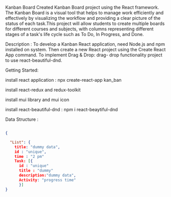                
Kanban Board Created Kanban Board project using the React framework. The Kanban Board is a visual tool that helps to manage work efficiently and effectively by visualizing the workflow and providing a clear picture of the status of each task.This project will allow students to create multiple boards for different courses and subjects, with columns representing different stages of a task's life cycle such as To Do, In Progress, and Done.

Description : To develop a Kanban React application, need Node.js and npm installed on system. Then create a new React project using the Create React App command. To implement Drag & Drop: drag- drop functionality project to use react-beautiful-dnd.

Getting Started:

install react application : npx create-react-app kan_ban

install react-redux and redux-toolkit

install mui library and mui icon

install react-beautiful-dnd : npm i react-beaytiful-dnd 

Data Structure : 
```json

{

  "List": {
    title: "dummy data",
    id : "unique",
    time : "2 pm"
    Task: [{
      id : "unique"
      title : "dummy"
      description:"dummy data",
      Activity: "progress time"
      }]
}

```
